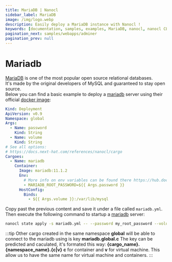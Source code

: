 ```yaml
---
title: MariaDB | Nanocl
sidebar_label: MariaDB
image: /img/logo.webp
description: Easily deploy a MariaDB instance with Nanocl !
keywords: [documentation, samples, examples, MariaDB, nanocl, nanocl CLI, CLI]
pagination_next: samples/webapps/adminer
pagination_prev: null
---
```

# Mariadb

[MariaDB][mariadb] is one of the most popular open source relational databases.<br/>
It's made by the original developers of MySQL and guaranteed to stay open source.<br />
Below you can find a basic example to deploy a [mariadb][mariadb] server using their official [docker image][docker image]:

```yaml
Kind: Deployment
ApiVersion: v0.9
Namespace: global
Args:
  - Name: password
    Kind: String
  - Name: volume
    Kind: String
# See all options:
# https://docs.next-hat.com/references/nanocl/cargo
Cargoes:
  - Name: mariadb
    Container:
      Image: mariadb:11.1.2
      Env:
        # More info on env variables can be found there https://hub.docker.com/_/mariadb
        - MARIADB_ROOT_PASSWORD=${{ Args.password }}
      HostConfig:
        Binds:
          - ${{ Args.volume }}:/var/lib/mysql
```

Copy past the previous content and save it under a file called `mariadb.yml`.<br />
Then execute the following command to startup a [mariadb][mariadb] server:

```sh
nanocl state apply -s mariadb.yml -- --password my_root_password --volume /opt/mariadb
```

:::tip
Other cargo created in the same namespace **global** will be able to connect to the mariadb using is key **mariadb.global.c**
The key can be predicted and caculated, it's formated this way: **{cargo_name}.{namespace_name}.{c|v}** **c** for container and **v** for virtual machine.
This allow us to have the same name for virtual machine and containers.
:::

[mariadb]: https://mariadb.org
[docker image]: https://hub.docker.com/_/mariadb
